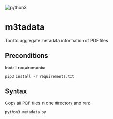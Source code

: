 ![python3](https://img.shields.io/badge/python-3)

# m3tadata

Tool to aggregate metadata information of PDF files

## Preconditions

Install requirements:

```
pip3 install -r requirements.txt
```

## Syntax 

Copy all PDF files in one directory and run:

```
python3 metadata.py
```

